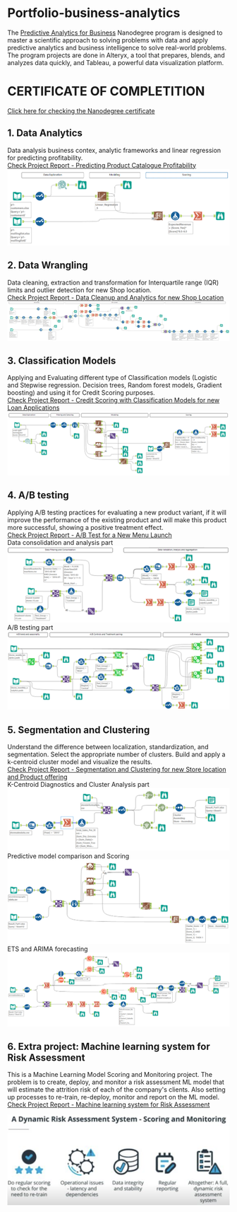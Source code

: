 # Portfolio-business-analytics

The [Predictive Analytics for Business](https://www.udacity.com/course/predictive-analytics-for-business-nanodegree--nd008t) Nanodegree program is designed to master a scientific approach to solving problems with data and apply predictive analytics and business intelligence to solve real-world problems. The program projects are done in Alteryx, a tool that prepares, blends, and analyzes data quickly, and Tableau, a powerful data visualization platform.

# CERTIFICATE OF COMPLETITION
  [Click here for checking the Nanodegree certificate](https://confirm.udacity.com/e/3ac984b2-6128-11ee-a6fe-9be76f9bc811)

## 1. Data Analytics  
Data analysis business contex, analytic frameworks and linear regression for predicting profitability.  
[Check Project Report - Predicting Product Catalogue Profitability](Project1/P1%20-%20Submission_CJ.pdf)
![](Project1/project1.png)
## 2. Data Wrangling  
Data cleaning, extraction and transformation for Interquartile range (IQR) limits and outlier detection for new Shop location.  
[Check Project Report - Data Cleanup and Analytics for new Shop Location](Project2/P2%20-%20Submission_CJ.pdf)
![](Project2/project2.png)


## 3. Classification Models  
Applying and Evaluating different type of Classification models (Logistic and Stepwise regression. Decision trees, Random forest models, Gradient boosting) and using it for Credit Scoring purposes.  
[Check Project Report - Credit Scoring with Classification Models for new Loan Applications](Project3/P3%20-%20Submission_CJ.pdf)
![](Project3/project3.png)

## 4. A/B testing  
Applying A/B testing practices for evaluating a new product variant, if it will improve the performance of the existing product and will make this product more successful, showing a positive treatment effect.  
[Check Project Report - A/B Test for a New Menu Launch](Project4/P4%20-%20Submission_CJ.pdf)  
Data consolidation and analysis part
![](Project4/Project4_1.png)  
A/B testing part
![](Project4/Project4_2.png)

## 5. Segmentation and Clustering  
Understand the difference between localization, standardization, and segmentation. Select the appropriate number of clusters. Build and apply a k-centroid cluster model and visualize the results.   
[Check Project Report - Segmentation and Clustering for new Store location and Product offering](Project5/P5%20-%20Submission_CJ.pdf)  
K-Centroid Diagnostics and Cluster Analysis part
![](Project5/Project5_1.png)  
Predictive model comparison and Scoring
![](Project5/Project5_2.png)    
ETS and ARIMA forecasting
![](Project5/Project5_3.png)  

## 6. Extra project: Machine learning system for Risk Assessment

This is a Machine Learning Model Scoring and Monitoring project. The problem is to create, deploy, and monitor a risk assessment ML model that will estimate the attrition risk of each of the company's clients. Also setting up processes to re-train, re-deploy, monitor and report on the ML model.
[Check Project Report - Machine learning system for Risk Assessment](Project6_Extra/README.md)  
  
<p align="center">
	<img src="Project6_Extra/images/general_view.png" >
</p>  